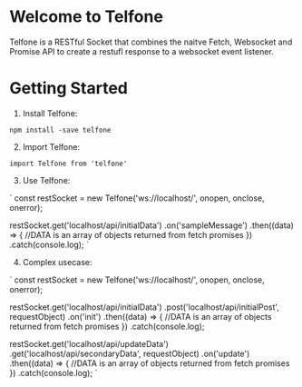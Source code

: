 # Welcome to Telfone

Telfone is a RESTful Socket that combines the naitve Fetch, Websocket and Promise API to create a 
restufl response to a websocket event listener.


# Getting Started

1. Install Telfone:

`
npm install -save telfone
`

2. Import Telfone: 

`import Telfone from 'telfone'`

3. Use Telfone:

`
const restSocket = new Telfone('ws://localhost/', onopen, onclose, onerror);

restSocket.get('localhost/api/initialData')
  .on('sampleMessage')
  .then((data) => {
    //DATA is an array of objects returned from fetch promises
  })
  .catch(console.log);
`

4. Complex usecase:

`
const restSocket = new Telfone('ws://localhost/', onopen, onclose, onerror);

restSocket.get('localhost/api/initialData')
  .post('localhost/api/initialPost', requestObject)
  .on('init')
  .then((data) => {
    //DATA is an array of objects returned from fetch promises
  })
  .catch(console.log);

restSocket.get('localhost/api/updateData')
  .get('localhost/api/secondaryData', requestObject)
  .on('update')
  .then((data) => {
    //DATA is an array of objects returned from fetch promises
  })
  .catch(console.log);
`

